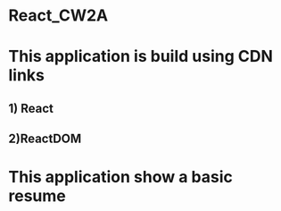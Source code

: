 # React_CW2A

# This application is build using CDN links 
## 1) React 
## 2)ReactDOM
# This application show a basic resume 
